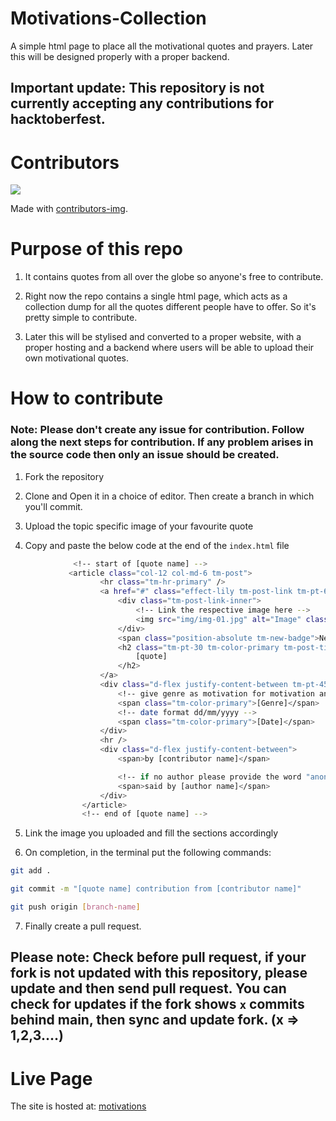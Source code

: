 # Motivations-Collection

A simple html page to place all the motivational quotes and prayers. Later this will be designed properly with a proper backend.

## Important update: This repository is not currently accepting any contributions for hacktoberfest.

# Contributors

<!-- Copy-paste in your Readme.md file -->

<a href = "https://github.com/Mark-42-max/Motivations-Collection/graphs/contributors">
  <img src = "https://contrib.rocks/image?repo=Mark-42-max/Motivations-Collection"/>
</a>

Made with [contributors-img](https://contrib.rocks).

# Purpose of this repo

1. It contains quotes from all over the globe so anyone's free to contribute.

2. Right now the repo contains a single html page, which acts as a collection dump for all the quotes different people have to offer. So it's pretty simple to contribute.

3. Later this will be stylised and converted to a proper website, with a proper hosting and a backend where users will be able to upload their own motivational quotes.

# How to contribute
### Note: Please don't create any issue for contribution. Follow along the next steps for contribution. If any problem arises in the source code then only an issue should be created.

1. Fork the repository

2. Clone and Open it in a choice of editor. Then create a branch in which you'll commit.

3. Upload the topic specific image of your favourite quote

4. Copy and paste the below code at the end of the ```index.html``` file

```bash
              <!-- start of [quote name] -->
             <article class="col-12 col-md-6 tm-post">
                    <hr class="tm-hr-primary" />
                    <a href="#" class="effect-lily tm-post-link tm-pt-60">
                        <div class="tm-post-link-inner">
                            <!-- Link the respective image here -->
                            <img src="img/img-01.jpg" alt="Image" class="img-fluid" />
                        </div>
                        <span class="position-absolute tm-new-badge">New</span>
                        <h2 class="tm-pt-30 tm-color-primary tm-post-title">
                            [quote]
                        </h2>
                    </a>
                    <div class="d-flex justify-content-between tm-pt-45">
                        <!-- give genre as motivation for motivation and prayer for prayer -->
                        <span class="tm-color-primary">[Genre]</span>
                        <!-- date format dd/mm/yyyy -->
                        <span class="tm-color-primary">[Date]</span>
                    </div>
                    <hr />
                    <div class="d-flex justify-content-between">
                        <span>by [contributor name]</span>

                        <!-- if no author please provide the word "anonymus" in this section -->
                        <span>said by [author name]</span>
                    </div>
                </article>
                <!-- end of [quote name] -->

```


5. Link the image you uploaded and fill the sections accordingly

6. On completion, in the terminal put the following commands:

```bash
git add .

git commit -m "[quote name] contribution from [contributor name]"

git push origin [branch-name]
```

7. Finally create a pull request.

## Please note: Check before pull request, if your fork is not updated with this repository, please update and then send pull request. You can check for updates if the fork shows ``` x ``` commits behind main, then sync and update fork. (x => 1,2,3....)


# Live Page

The site is hosted at: [motivations]

[motivations]: https://thedevsoham.github.io/Motivations-Collection/
